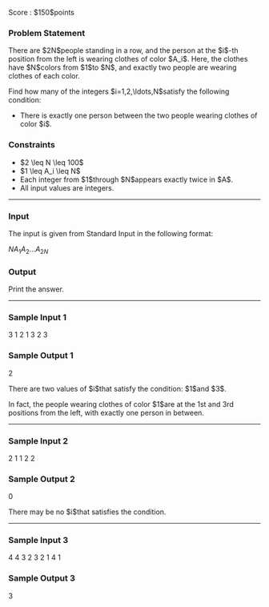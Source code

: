 
<div>

<span>

<span>

<p>
Score : $150$points
</p>

<div>

<section>

### **Problem Statement**

<p>
There are $2N$people standing in a row, and the person at the $i$-th position from the left is wearing clothes of color $A_i$. Here, the clothes have $N$colors from $1$to $N$, and exactly two people are wearing clothes of each color.
</p>

<p>
Find how many of the integers $i=1,2,\ldots,N$satisfy the following condition:
</p>

<ul>

<li>
There is exactly one person between the two people wearing clothes of color $i$.
</li>

</ul>

</section>

</div>

<div>

<section>

### **Constraints**

<ul>

<li>
$2 \leq N \leq 100$
</li>

<li>
$1 \leq A_i \leq N$
</li>

<li>
Each integer from $1$through $N$appears exactly twice in $A$.
</li>

<li>
All input values are integers.
</li>

</ul>

</section>

</div>

---

<div>

<div>

<section>

### **Input**

<p>
The input is given from Standard Input in the following format:
</p>

<div>

$N$$A_1$$A_2$$\ldots$$A_{2N}$
</div>

</section>

</div>

<div>

<section>

### **Output**

<p>
Print the answer.
</p>

</section>

</div>

</div>

---

<div>

<section>

### **Sample Input 1**

<div>

3
1 2 1 3 2 3

</div>

</section>

</div>

<div>

<section>

### **Sample Output 1**

<div>

2

</div>

<p>
There are two values of $i$that satisfy the condition: $1$and $3$.
</p>

<p>
In fact, the people wearing clothes of color $1$are at the 1st and 3rd positions from the left, with exactly one person in between.
</p>

</section>

</div>

---

<div>

<section>

### **Sample Input 2**

<div>

2
1 1 2 2

</div>

</section>

</div>

<div>

<section>

### **Sample Output 2**

<div>

0

</div>

<p>
There may be no $i$that satisfies the condition.
</p>

</section>

</div>

---

<div>

<section>

### **Sample Input 3**

<div>

4
4 3 2 3 2 1 4 1

</div>

</section>

</div>

<div>

<section>

### **Sample Output 3**

<div>

3

</div>

</section>

</div>

</span>

</span>

</div>
